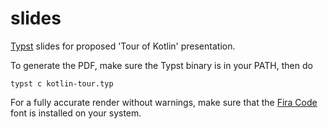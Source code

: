 # slides

[Typst][typ] slides for proposed 'Tour of Kotlin' presentation.

To generate the PDF, make sure the Typst binary is in your PATH, then do

    typst c kotlin-tour.typ

For a fully accurate render without warnings, make sure that the
[Fira Code][fc] font is installed on your system.

[typ]: https://github.com/typst/typst
[fc]: https://github.com/tonsky/FiraCode
